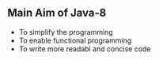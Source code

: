 ## Main Aim of Java-8
- To simplify the programming 
- To enable functional programming 
- To write more readabl and concise code 